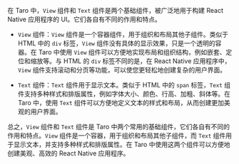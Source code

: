 在 Taro 中，`View` 组件和 `Text` 组件是两个基础组件，被广泛地用于构建 React Native 应用程序的 UI。它们各自有不同的作用和特点。

- `View` 组件：`View` 组件是一个容器组件，用于组织和布局其他子组件。类似于 HTML 中的 `div` 标签，`View` 组件没有具体的显示效果，只是一个透明的容器。在 Taro 中使用 `View` 组件可以方便地实现布局和组织结构，例如嵌套、定位和缩放等。与 HTML 的 `div` 标签不同的是，在 React Native 应用程序中，`View` 组件支持滚动和分页等功能，可以使您更轻松地创建复杂的用户界面。

- `Text` 组件：`Text` 组件用于显示文本。类似于 HTML 中的 `span` 标签，`Text` 组件支持多种样式和排版属性，例如字体大小、颜色、行高、加粗、斜体等。在 Taro 中，使用 `Text` 组件可以方便地定义文本的样式和布局，从而创建更加美观的用户界面。

总之，`View` 组件和 `Text` 组件是 Taro 中两个常用的基础组件，它们各自有不同的作用和特点。`View` 组件是一个容器，用于组织和布局其他子组件，而 `Text` 组件用于显示文本，并支持多种样式和排版属性。在 Taro 中使用这两个组件可以方便地创建美观、高效的 React Native 应用程序。